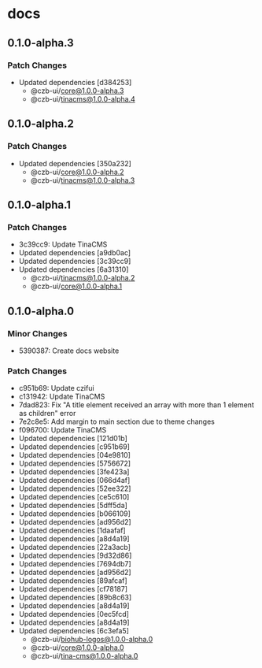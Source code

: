 # docs

## 0.1.0-alpha.3

### Patch Changes

- Updated dependencies [d384253]
  - @czb-ui/core@1.0.0-alpha.3
  - @czb-ui/tinacms@1.0.0-alpha.4

## 0.1.0-alpha.2

### Patch Changes

- Updated dependencies [350a232]
  - @czb-ui/core@1.0.0-alpha.2
  - @czb-ui/tinacms@1.0.0-alpha.3

## 0.1.0-alpha.1

### Patch Changes

- 3c39cc9: Update TinaCMS
- Updated dependencies [a9db0ac]
- Updated dependencies [3c39cc9]
- Updated dependencies [6a31310]
  - @czb-ui/tinacms@1.0.0-alpha.2
  - @czb-ui/core@1.0.0-alpha.1

## 0.1.0-alpha.0

### Minor Changes

- 5390387: Create docs website

### Patch Changes

- c951b69: Update czifui
- c131942: Update TinaCMS
- 7dad823: Fix "A title element received an array with more than 1 element as children" error
- 7e2c8e5: Add margin to main section due to theme changes
- f096700: Update TinaCMS
- Updated dependencies [121d01b]
- Updated dependencies [c951b69]
- Updated dependencies [04e9810]
- Updated dependencies [5756672]
- Updated dependencies [3fe423a]
- Updated dependencies [066d4af]
- Updated dependencies [52ee322]
- Updated dependencies [ce5c610]
- Updated dependencies [5dff5da]
- Updated dependencies [b066109]
- Updated dependencies [ad956d2]
- Updated dependencies [1daafaf]
- Updated dependencies [a8d4a19]
- Updated dependencies [22a3acb]
- Updated dependencies [9d32d86]
- Updated dependencies [7694db7]
- Updated dependencies [ad956d2]
- Updated dependencies [89afcaf]
- Updated dependencies [cf78187]
- Updated dependencies [89b8c63]
- Updated dependencies [a8d4a19]
- Updated dependencies [0ec5fcd]
- Updated dependencies [a8d4a19]
- Updated dependencies [6c3efa5]
  - @czb-ui/biohub-logos@1.0.0-alpha.0
  - @czb-ui/core@1.0.0-alpha.0
  - @czb-ui/tina-cms@1.0.0-alpha.0
